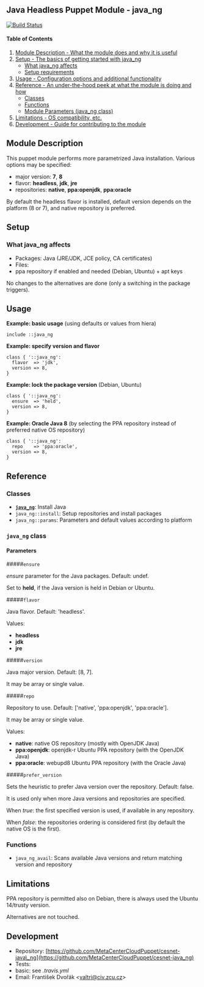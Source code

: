 ## Java Headless Puppet Module - java\_ng

[![Build Status](https://travis-ci.org/MetaCenterCloudPuppet/cesnet-java_ng.svg?branch=master)](https://travis-ci.org/MetaCenterCloudPuppet/cesnet-java\_ng)

#### Table of Contents

1. [Module Description - What the module does and why it is useful](#module-description)
2. [Setup - The basics of getting started with java\_ng](#setup)
    * [What java\_ng affects](#what-java_ng-affects)
    * [Setup requirements](#setup-requirements)
3. [Usage - Configuration options and additional functionality](#usage)
4. [Reference - An under-the-hood peek at what the module is doing and how](#reference)
    * [Classes](#classes)
    * [Functions](#functions)
    * [Module Parameters (java\_ng class)](#class-java_ng)
5. [Limitations - OS compatibility, etc.](#limitations)
6. [Development - Guide for contributing to the module](#development)

## Module Description

This puppet module performs more parametrized Java installation. Various options may be specified:

* major version: **7**, **8**
* flavor: **headless**, **jdk**, **jre**
* repositories: **native**, **ppa:openjdk**, **ppa:oracle**

By default the headless flavor is installed, default version depends on the platform (8 or 7), and native repository is preferred.

## Setup

### What java\_ng affects

* Packages: Java (JRE/JDK, JCE policy, CA certificates)
* Files:
 * ppa repository if enabled and needed (Debian, Ubuntu) + apt keys

No changes to the alternatives are done (only a switching in the package triggers).

## Usage

**Example: basic usage** (using defaults or values from hiera)

    include ::java_ng

**Example: specify version and flavor**

    class { '::java_ng':
      flavor  => 'jdk',
      version => 8,
    }

**Example: lock the package version** (Debian, Ubuntu)

    class { '::java_ng':
      ensure  => 'held',
      version => 8,
    }

**Example: Oracle Java 8** (by selecting the PPA repository instead of preferred native OS repository)

    class { '::java_ng':
      repo    => 'ppa:oracle',
      version => 8,
    }

## Reference

### Classes

* [**`java_ng`**](#class-java_ng): Install Java
* `java_ng::install`: Setup repositories and install packages
* `java_ng::params`: Parameters and default values according to platform

<a name="class-java_ng"></a>
### `java_ng` class

#### Parameters

#####`ensure`

*ensure* parameter for the Java packages. Default: undef.

Set to **held**, if the Java version is held in Debian or Ubuntu.

#####`flavor`

Java flavor. Default: 'headless'.

Values:

* **headless**
* **jdk**
* **jre**

#####`version`

Java major version. Default: [8, 7].

It may be array or single value.

#####`repo`

Repository to use. Default: ['native', 'ppa:openjdk', 'ppa:oracle'].

It may be array or single value.

Values:

* **native**: native OS repository (mostly with OpenJDK Java)
* **ppa:openjdk**: openjdk-r Ubuntu PPA repository (with the OpenJDK Java)
* **ppa:oracle**: webupd8 Ubuntu PPA repository (with the Oracle Java)

#####`prefer_version`

Sets the heuristic to prefer Java version over the repository. Default: false.

It is used only when more Java versions and repositories are specified.

When *true*: the first specified version is used, if available in any repository.

When *false*: the repositories ordering is considered first (by default the native OS is the first).

### Functions

* `java_ng_avail`: Scans available Java versions and return matching version and repository

## Limitations

PPA repository is permitted also on Debian, there is always used the Ubuntu 14/trusty version.

Alternatives are not touched.

## Development

* Repository: [https://github.com/MetaCenterCloudPuppet/cesnet-java\_ng](https://github.com/MetaCenterCloudPuppet/cesnet-java_ng)
* Tests:
 * basic: see *.travis.yml*
* Email: František Dvořák &lt;valtri@civ.zcu.cz&gt;
